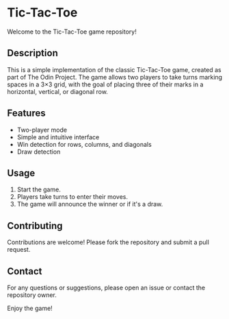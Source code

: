 # Tic-Tac-Toe

Welcome to the Tic-Tac-Toe game repository!

## Description

This is a simple implementation of the classic Tic-Tac-Toe game, created as part of The Odin Project. The game allows two players to take turns marking spaces in a 3×3 grid, with the goal of placing three of their marks in a horizontal, vertical, or diagonal row.

## Features

- Two-player mode
- Simple and intuitive interface
- Win detection for rows, columns, and diagonals
- Draw detection

## Usage

1. Start the game.
2. Players take turns to enter their moves.
3. The game will announce the winner or if it's a draw.

## Contributing

Contributions are welcome! Please fork the repository and submit a pull request.

## Contact

For any questions or suggestions, please open an issue or contact the repository owner.

Enjoy the game!